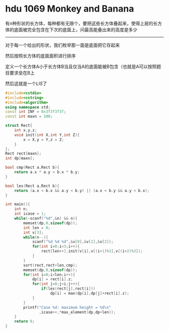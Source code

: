 # hdu 1069 Monkey and Banana

有n种形状的长方体，每种都有无限个，要把这些长方体叠起来，使得上层的长方体的底面被完全包含在下次的底面上，问最高能叠出来的高度是多少

----

对于每一个给出的形状，我们枚举那一面是底面把它存起来

然后按照长方体的底面面积进行排序

定义一个长方体A小于长方体B当且仅当A的底面能被B包含（也就是A可以按照题目要求垒在B上

然后这就是一个$LIS$了

```cpp
#include<cstdio>
#include<cstring>
#include<algorithm>
using namespace std;
const int INF = 0x3f3f3f3f;
const int maxn = 100;

struct Rect{
    int x,y,z;
    void init(int X,int Y,int Z){
        x = X,y = Y,z = Z;
    }
};
Rect rect[maxn];
int dp[maxn];

bool cmp(Rect a,Rect b){
    return a.x * a.y < b.x * b.y;
}

bool les(Rect a,Rect b){
    return (a.x < b.x && a.y < b.y) || (a.x < b.y && a.y < b.x);
}

int main(){
    int n;
    int icase = 1;
    while(~scanf("%d",&n) && n){
        memset(dp,0,sizeof(dp));
        int len = 0;
        int v[3];
        while(n--){
            scanf("%d %d %d",&v[0],&v[1],&v[2]);
            for(int i=0;i<3;i++){
                rect[len++].init(v[i],v[(i+1)%3],v[(i+2)%3]);
            }
        }
        sort(rect,rect+len,cmp);
        memset(dp,0,sizeof(dp));
        for(int i=0;i<len;i++){
            dp[i] = rect[i].z;
            for(int j=0;j<i;j++){
                if(les(rect[j],rect[i]))
                    dp[i] = max(dp[i],dp[j]+rect[i].z);
            }
        }
        printf("Case %d: maximum height = %d\n"
               ,icase++,*max_element(dp,dp+len));
    }
    return 0;
}
```

